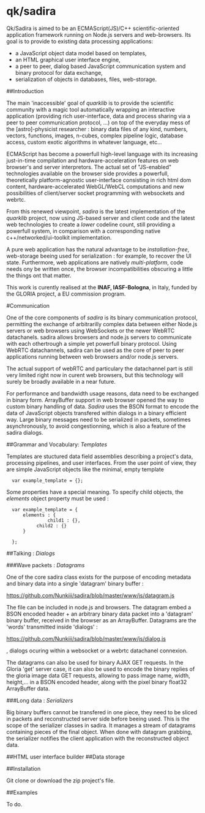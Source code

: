 qk/sadira
=====

Qk/Sadira is aimed to be an ECMAScript(JS)/C++ scientific-oriented application framework running on Node.js servers and web-browsers. Its goal is to provide to existing data processing applications: 

* a JavaScript object data model based on templates,
* an HTML graphical user interface engine,
* a peer to peer, dialog based JavaScript communication system and binary protocol for data exchange,
* serialization of objects in databases, files, web-storage.


##Introduction

The main 'inaccessible' goal of *quarklib* is to provide the scientific community with a magic tool automatically wrapping an interactive application (providing rich user-interface, data and process sharing via a peer to peer communication protocol, ...) on top of the everyday mess of the [astro]-physicist researcher : binary data files of any kind, numbers, vectors, functions, images, n-cubes, complex pipeline logic, database access, custom exotic algorithms in whatever language, etc...

ECMAScript has become a powerfull high-level language with its increasing just-in-time compilation and hardware-acceleration features on web browser's and server interpretors. The actual set of "JS-enabled" technologies available on the browser side provides a powerfull, theoretically platform-agnostic user-interface consisting in rich html dom content, hardware-accelerated WebGL/WebCL computations and new possibilities of client/server socket programming with websockets and webrtc. 

From this renewed viewpoint, *sadira* is the latest implementation of the *quarklib* project, now using JS-based server and client code and the latest web technologies to create a *lower* codeline count, still providing a powerfull system, in comparison with a corresponding native c++/networked/ui-toolkit implementation. 

A pure web application has the natural advantage to be  *installation-free*, web-storage beeing used for serialization :  for example, to recover the UI state. Furthermore, web applications are natively *multi-platform*, code needs ony be written once, the browser incompatibilities obscuring a little the things ont that matter. 

This work is curently realised at the **INAF, IASF-Bologna**, in Italy, funded by the GLORIA project, a EU commission program. 

#Communication

One of the core components of *sadira* is its binary communication protocol, permitting the exchange of arbitrarilly complex data between either Node.js servers or web browsers using WebSockets or the newer WebRTC datachanels. sadira allows browsers and node.js servers to communicate with each othertrough a simple yet powerfull binary protocol. Using WebRTC datachannels, sadira can be used as the core of peer to peer applications running between web browsers and/or node.js servers. 

The actual support of webRTC and particulary the datachannel part is still very limited right now in curent web browsers, but this technology will surely be broadly available in a near future.

For performance and bandwidth usage reasons, data need to be exchanged in binary form. ArrayBuffer support in web browser opened the way to custom binary handling of data. *Sadira* uses the BSON format to encode the data of JavaScript objects transfered within dialogs in a binary efficient way. Large binary messages need to be serialized in packets, sometimes asynchronously, to avoid congestionning, which is also a feature of the sadira dialogs.

##Grammar and Vocabulary: *Templates*

Templates are stuctured data field assemblies describing a project's data, processing pipelines, and user interfaces. From the user point of view, they are simple JavaScript objects like the minimal, empty template 

	  var example_template = {};


Some properties have a special meaning. To specify child objects, the *elements* object property must be used : 

	  var example_template = {
	      elements : {
	      	       child1 : {},
		       child2 : {}
	      }

	  };

	  


##Talking : *Dialogs*


###Wave packets : *Datagrams*


One of the core sadira class exists for the purpose of encoding metadata and binary data into a single 'datagram' binary buffer :

https://github.com/Nunkiii/sadira/blob/master/www/js/datagram.js

The file can be included in node.js and browsers. The datagram embed a BSON encoded header  +  an arbitrary binary data packet into a 'datagram' binary buffer, received in the browser as an ArrayBuffer. Datagrams are the 'words' transmitted inside 'dialogs' :

https://github.com/Nunkiii/sadira/blob/master/www/js/dialog.js

, dialogs ocuring within a websocket or a webrtc datachanel connexion.

The datagrams can also be used for binary AJAX GET requests. In the Gloria 'get' server case, it can also be used to encode the binary replies of the gloria image data GET requests, allowing to pass image name, width, height,... in a BSON encoded header, along with the pixel binary float32 ArrayBuffer data.

###Long data : *Serializers*
   
Big binary buffers cannot be transfered in one piece, they need to be sliced in packets and reconstructed server side before beeing used. This is the scope of the serializer classes in sadira. It manages a stream of datagrams containing pieces of the final object. When done with datagram grabbing, the serializer notifies the client application with the reconstructed object data.

 
##HTML user interface builder 
##Data storage 

##Installation

Git clone or download the zip project's file.

##Examples

To do.

